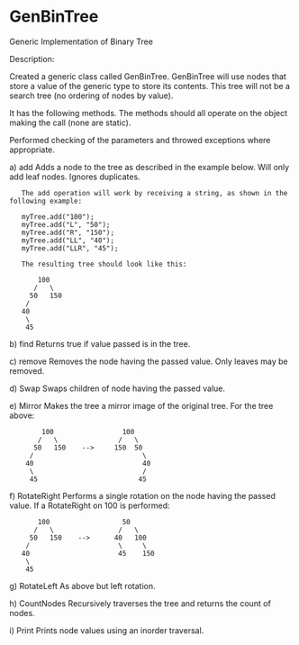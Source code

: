 # GenBinTree
Generic Implementation of Binary Tree

Description:

   Created a generic class called GenBinTree.  GenBinTree will use nodes
   that store a value of the generic type to store its contents. 
   This tree will not be a search tree (no ordering of nodes by value). 

   It has the following methods.  The methods should 
   all operate on the object making the call (none are static).  

   Performed checking of the parameters and throwed exceptions where 
   appropriate.


   
   a) add
       Adds a node to the tree as described in the example below.
       Will only add leaf nodes.  Ignores duplicates.

       The add operation will work by receiving a string, as shown in the following example:

       myTree.add("100");
       myTree.add("L", "50");
       myTree.add("R", "150");
       myTree.add("LL", "40");
       myTree.add("LLR", "45");

       The resulting tree should look like this:

           100
          /   \
         50   150
        /
       40
        \ 
        45


   
   b) find
        Returns true if value passed is in the tree.

   
   c) remove
        Removes the node having the passed value.  Only leaves may be removed.  

   
   d) Swap
        Swaps children of node having the passed value.

   
   e) Mirror
        Makes the tree a mirror image of the original tree.
        For the tree above:
    
            100                 100
           /   \               /   \
          50   150    -->     150  50
         /                           \
        40                           40
         \                           /
         45                         45

   
   f) RotateRight
        Performs a single rotation on the node having the passed value.
        If a RotateRight on 100 is performed:

           100                  50
          /   \                /   \
         50   150    -->      40   100
        /                      \     \
       40                      45    150
        \ 
        45
      
   
   g) RotateLeft 
        As above but left rotation.

   
   h) CountNodes
        Recursively traverses the tree and returns the count of nodes.

   
   i) Print
        Prints node values using an inorder traversal.




